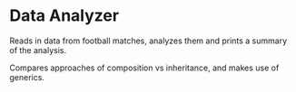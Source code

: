 # Data Analyzer

Reads in data from football matches, analyzes them and prints a summary of the analysis.

Compares approaches of composition vs inheritance, and makes use of generics.